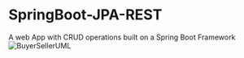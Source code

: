 # SpringBoot-JPA-REST
A web App with CRUD operations built on a Spring Boot Framework
![BuyerSellerUML](https://github.com/vasaikarSimii/SpringBoot-JPA-REST/assets/71291381/eaaf4822-1cc6-4ba0-957a-b821352b5afe)
